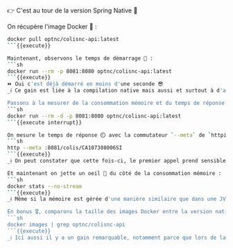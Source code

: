 👉 C'est au tour de la version Spring Native 🥳

On récupère l'image Docker 🐬 : 
```sh
docker pull optnc/colisnc-api:latest
```{{execute}}

Maintenant, observons le temps de démarrage 🧐 : 
```sh
docker run --rm -p 8081:8080 optnc/colisnc-api:latest
```{{execute}}
⏩ Oui c'est déjà démarré en moins d'une seconde 😎
_ℹ️ Ce gain est liée à la compilation native mais aussi et surtout à d'autres optimisations comme le fait de ne garder que le code qui est réellement utilisée et qu'il n'y ait plus d'instropection, tout ceci est d'autant plus important sur des applications Spring Boot_

Passons à la mesurer de la consommation mémoire et du temps de réponse en relançant l'application en _background_ (`-d`) :
```sh
docker run --rm -d -p 8081:8080 optnc/colisnc-api:latest
```{{execute interrupt}}

On mesure le temps de réponse ⏲️ avec la commutateur `--meta` de `httpie` :
```sh
http --meta :8081/colis/CA107308006SI
```{{execute}}
_ℹ️ On peut constater que cette fois-ci, le premier appel prend sensiblement le même temps que les suivants, la raison est que cette fois-ci la compilation est dite "en avance de phase" ([**A**head **O**f **T**ime / AOT](https://www.graalvm.org/native-image/)) par opposition au JIT de la JVM_

Et maintenant on jette un oeil 👀 du côté de la consommation mémoire : 
```sh
docker stats --no-stream
```{{execute}}
_ℹ️ Même si la mémoire est gérée d'une manière similaire que dans une JVM (Garbage Collector), le runtime Java intégré dans le binaire est tout de même plus léger ce qui explique la consommation mémoire amoindrie_ 

En bonus 🎖️, comparons la taille des images Docker entre la version native et la version classique (image taggée en `latest-jvm`) :
```sh
docker images | grep optnc/colisnc-api
```{{execute}}
_ℹ️ Ici aussi il y a un gain remarquable, notamment parce que lors de la compilation en natif, le code non exécuté n'est pas intégré dans le binaire_
